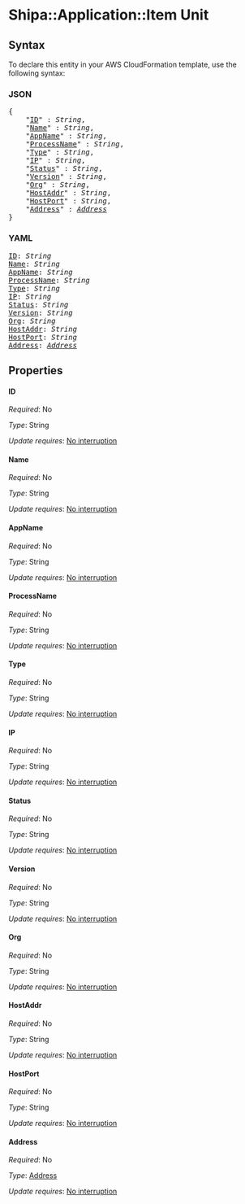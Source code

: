# Shipa::Application::Item Unit

## Syntax

To declare this entity in your AWS CloudFormation template, use the following syntax:

### JSON

<pre>
{
    "<a href="#id" title="ID">ID</a>" : <i>String</i>,
    "<a href="#name" title="Name">Name</a>" : <i>String</i>,
    "<a href="#appname" title="AppName">AppName</a>" : <i>String</i>,
    "<a href="#processname" title="ProcessName">ProcessName</a>" : <i>String</i>,
    "<a href="#type" title="Type">Type</a>" : <i>String</i>,
    "<a href="#ip" title="IP">IP</a>" : <i>String</i>,
    "<a href="#status" title="Status">Status</a>" : <i>String</i>,
    "<a href="#version" title="Version">Version</a>" : <i>String</i>,
    "<a href="#org" title="Org">Org</a>" : <i>String</i>,
    "<a href="#hostaddr" title="HostAddr">HostAddr</a>" : <i>String</i>,
    "<a href="#hostport" title="HostPort">HostPort</a>" : <i>String</i>,
    "<a href="#address" title="Address">Address</a>" : <i><a href="address.md">Address</a></i>
}
</pre>

### YAML

<pre>
<a href="#id" title="ID">ID</a>: <i>String</i>
<a href="#name" title="Name">Name</a>: <i>String</i>
<a href="#appname" title="AppName">AppName</a>: <i>String</i>
<a href="#processname" title="ProcessName">ProcessName</a>: <i>String</i>
<a href="#type" title="Type">Type</a>: <i>String</i>
<a href="#ip" title="IP">IP</a>: <i>String</i>
<a href="#status" title="Status">Status</a>: <i>String</i>
<a href="#version" title="Version">Version</a>: <i>String</i>
<a href="#org" title="Org">Org</a>: <i>String</i>
<a href="#hostaddr" title="HostAddr">HostAddr</a>: <i>String</i>
<a href="#hostport" title="HostPort">HostPort</a>: <i>String</i>
<a href="#address" title="Address">Address</a>: <i><a href="address.md">Address</a></i>
</pre>

## Properties

#### ID

_Required_: No

_Type_: String

_Update requires_: [No interruption](https://docs.aws.amazon.com/AWSCloudFormation/latest/UserGuide/using-cfn-updating-stacks-update-behaviors.html#update-no-interrupt)

#### Name

_Required_: No

_Type_: String

_Update requires_: [No interruption](https://docs.aws.amazon.com/AWSCloudFormation/latest/UserGuide/using-cfn-updating-stacks-update-behaviors.html#update-no-interrupt)

#### AppName

_Required_: No

_Type_: String

_Update requires_: [No interruption](https://docs.aws.amazon.com/AWSCloudFormation/latest/UserGuide/using-cfn-updating-stacks-update-behaviors.html#update-no-interrupt)

#### ProcessName

_Required_: No

_Type_: String

_Update requires_: [No interruption](https://docs.aws.amazon.com/AWSCloudFormation/latest/UserGuide/using-cfn-updating-stacks-update-behaviors.html#update-no-interrupt)

#### Type

_Required_: No

_Type_: String

_Update requires_: [No interruption](https://docs.aws.amazon.com/AWSCloudFormation/latest/UserGuide/using-cfn-updating-stacks-update-behaviors.html#update-no-interrupt)

#### IP

_Required_: No

_Type_: String

_Update requires_: [No interruption](https://docs.aws.amazon.com/AWSCloudFormation/latest/UserGuide/using-cfn-updating-stacks-update-behaviors.html#update-no-interrupt)

#### Status

_Required_: No

_Type_: String

_Update requires_: [No interruption](https://docs.aws.amazon.com/AWSCloudFormation/latest/UserGuide/using-cfn-updating-stacks-update-behaviors.html#update-no-interrupt)

#### Version

_Required_: No

_Type_: String

_Update requires_: [No interruption](https://docs.aws.amazon.com/AWSCloudFormation/latest/UserGuide/using-cfn-updating-stacks-update-behaviors.html#update-no-interrupt)

#### Org

_Required_: No

_Type_: String

_Update requires_: [No interruption](https://docs.aws.amazon.com/AWSCloudFormation/latest/UserGuide/using-cfn-updating-stacks-update-behaviors.html#update-no-interrupt)

#### HostAddr

_Required_: No

_Type_: String

_Update requires_: [No interruption](https://docs.aws.amazon.com/AWSCloudFormation/latest/UserGuide/using-cfn-updating-stacks-update-behaviors.html#update-no-interrupt)

#### HostPort

_Required_: No

_Type_: String

_Update requires_: [No interruption](https://docs.aws.amazon.com/AWSCloudFormation/latest/UserGuide/using-cfn-updating-stacks-update-behaviors.html#update-no-interrupt)

#### Address

_Required_: No

_Type_: <a href="address.md">Address</a>

_Update requires_: [No interruption](https://docs.aws.amazon.com/AWSCloudFormation/latest/UserGuide/using-cfn-updating-stacks-update-behaviors.html#update-no-interrupt)

